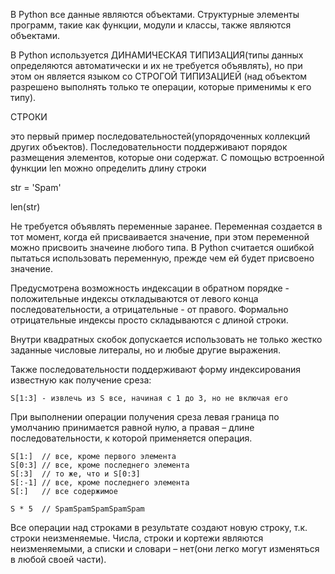 В Python все данные являются объектами. Структурные элементы программ,
такие как функции, модули и классы, также являются объектами.

В Python используется ДИНАМИЧЕСКАЯ ТИПИЗАЦИЯ(типы данных определяются
автоматически и их не требуется объявлять), но при этом он является
языком со СТРОГОЙ ТИПИЗАЦИЕЙ (над объектом разрешено выполнять только
те операции, которые применимы к его типу).


СТРОКИ

это первый пример последовательностей(упорядоченных коллекций других
объектов). Последовательности поддерживают порядок размещения элементов,
которые они содержат.
С помощью встроенной функции len можно определить длину строки

str = 'Spam'

len(str)

Не требуется объявлять переменные заранее. Переменная создается в тот момент,
когда ей присваивается значение, при этом переменной можно присвоить значеине
любого типа.
В Python считается ошибкой пытаться использовать переменную, прежде чем ей
будет присвоено значение.

Предусмотрена возможность индексации в обратном порядке - положительные индексы
откладываются от левого конца последовательности, а отрицательные - от правого.
Формально отрицательные индексы просто складываются с длиной строки.

Внутри квадратных скобок допускается использовать не только жестко заданные
числовые литералы, но и любые другие выражения.

Также последовательности поддерживают форму индексирования известную как
получение среза:

    S[1:3] - извлечь из S все, начиная с 1 до 3, но не включая его

При выполнении операции получения среза левая граница по умолчанию принимается
равной нулю, а правая – длине последовательности, к которой применяется операция.

    S[1:]  // все, кроме первого элемента
    S[0:3] // все, кроме последнего элемента
    S[:3]  // то же, что и S[0:3]
    S[:-1] // все, кроме последнего элемента
    S[:]   // все содержимое

    S * 5  // SpamSpamSpamSpamSpam

Все операции над строками в результате создают новую строку, т.к. строки неизменяемые.
Числа, строки и кортежи являются неизменяемыми, а списки и словари – нет(они легко
могут изменяться в любой своей части).

